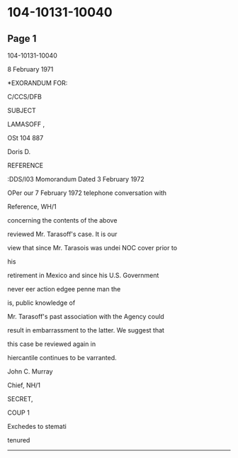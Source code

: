 # 104-10131-10040

## Page 1

104-10131-10040

8 February 1971

*EXORANDUM FOR:

C/CCS/DFB

SUBJECT

LAMASOFF ,

OSt 104 887

Doris D.

REFERENCE

:DDS/I03 Momorandum Dated 3 February 1972

OPer our 7 February 1972 telephone conversation with

Reference, WH/1

concerning the contents of the above

reviewed Mr. Tarasoff's case. It is our

view that since Mr. Tarasois was undei NOC cover prior to

his

retirement in Mexico and since his U.S. Government

never eer action edgee penne man the

is, public knowledge of

Mr. Tarasoff's past association with the Agency could

result in embarrassment to the latter. We suggest that

this case be reviewed again in

hiercantile continues to be varranted.

John C. Murray

Chief, NH/1

SECRET,

COUP 1

Exchedes to stemati

tenured

---

